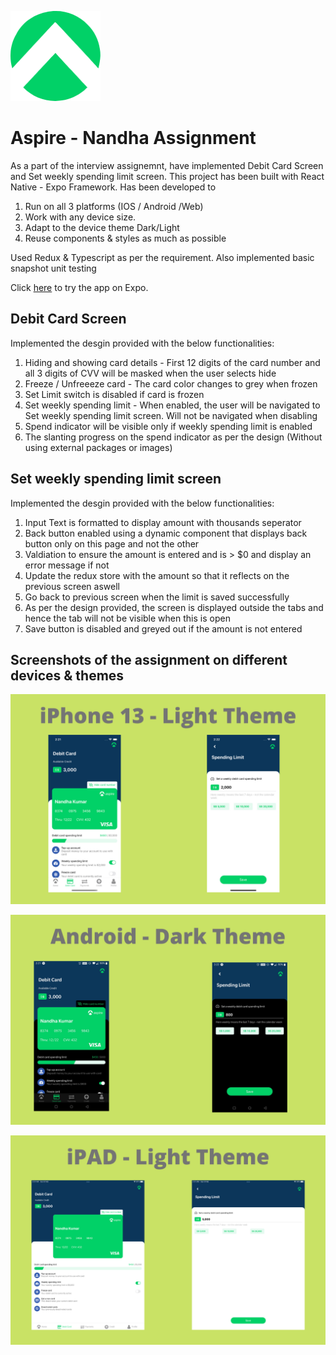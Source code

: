 ![alt text](https://github.com/nandhamkumar/aspire-nandha/blob/master/assets/images/icon.png?raw=true)

# Aspire - Nandha Assignment
  
  As a part of the interview assignemnt, have implemented Debit Card Screen and Set weekly spending limit screen.
  This project has been built with React Native - Expo Framework. Has been developed to 
  
  1. Run on all 3 platforms (IOS / Android /Web) 
  2. Work with any device size.
  3. Adapt to the device theme Dark/Light
  4. Reuse components & styles as much as possible
  
  Used Redux & Typescript as per the requirement. Also implemented basic snapshot unit testing

  Click [here](https://expo.dev/@nandhamkumar/aspire-nandha) to try the app on Expo.

  ## Debit Card Screen
  Implemented the desgin provided with the below functionalities:
  1. Hiding and showing card details - First 12 digits of the card number and all 3 digits of CVV will be masked when the user selects hide  
  2. Freeze / Unfreeeze card - The card color changes to grey when frozen
  3. Set Limit switch is disabled if card is frozen
  4. Set weekly spending limit - When enabled, the user will be navigated to Set weekly spending limit screen. Will not be navigated when disabling
  5. Spend indicator will be visible only if weekly spending limit is enabled
  6. The slanting progress on the spend indicator as per the design (Without using external packages or images)

  ## Set weekly spending limit screen
  Implemented the desgin provided with the below functionalities:
  1. Input Text is formatted to display amount with thousands seperator
  2. Back button enabled using a dynamic component that displays back button only on this page and not the other
  3. Valdiation to ensure the amount is entered and is > $0 and display an error message if not
  4. Update the redux store with the amount so that it reflects on the previous screen aswell
  5. Go back to previous screen when the limit is saved successfully
  6. As per the design provided, the screen is displayed outside the tabs and hence the tab will not be visible when this is open
  7. Save button is disabled and greyed out if the amount is not entered
 
  ## Screenshots of the assignment on different devices & themes
  
  ![alt text](https://github.com/nandhamkumar/aspire-nandha/blob/master/screenshots/1.png?raw=true)

  ![alt text](https://github.com/nandhamkumar/aspire-nandha/blob/master/screenshots/2.png?raw=true)

  ![alt text](https://github.com/nandhamkumar/aspire-nandha/blob/master/screenshots/3.png?raw=true)
